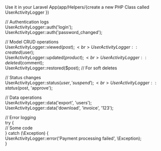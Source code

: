 Use it in your Laravel App(app/Helpers/{create a new PHP Class called UserActivityLogger })
<br>


// Authentication logs
<br>
UserActivityLogger::auth('login');
<br>
UserActivityLogger::auth('password_changed');
<br>

// Model CRUD operations
<br>
UserActivityLogger::viewed($post);
<br>
UserActivityLogger::created($user);
<br>
UserActivityLogger::updated($product);
<br>
UserActivityLogger::deleted($comment);
<br>
UserActivityLogger::restored($post); // For soft deletes
<br>

// Status changes
<br>
UserActivityLogger::status($user, 'suspend');
<br>
UserActivityLogger::status($post, 'approve');
<br>

// Data operations
<br>
UserActivityLogger::data('export', 'users');
<br>
UserActivityLogger::data('download', 'invoice', '123');
<br>

// Error logging
<br>
try {
<br>
// Some code
<br>
} catch (\Exception) {
<br>
UserActivityLogger::error('Payment processing failed', \Exception);
<br>
}
<br>
